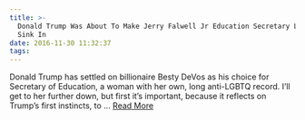 ```yaml
---
title: >-
  Donald Trump Was About To Make Jerry Falwell Jr Education Secretary Let That
  Sink In 
date: 2016-11-30 11:32:37
tags:
---
```

Donald Trump has settled on billionaire Besty DeVos as his choice for Secretary of Education, a woman with her own, long anti-LGBTQ record. I’ll get to her further down, but first it’s important, because it reflects on Trump’s first instincts, to ...
[Read More](http://www.huffingtonpost.com/entry/donald-trump-was-about-to-make-jerry-falwell-jr-education-secretary_us_583c8cebe4b0860d6115e649)